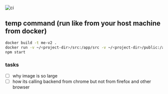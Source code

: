 ![ci](https://github.com/tahsinature/tahsin.us/actions/workflows/ci.yml/badge.svg)

## temp command (run like from your host machine from docker)

```bash
docker build -t me-v2 .
docker run -v ~/<project-dir>/src:/app/src -v ~/<project-dir>/public:/app/public --rm -it -p 3000:3000 me-v2 sh
npm start
```

### tasks

- [ ] why image is so large
- [ ] how its calling backend from chrome but not from firefox and other browser
